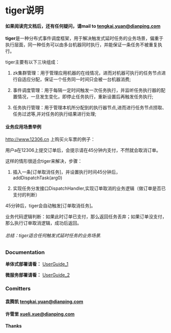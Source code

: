 # tiger说明

#### 如果阅读完文档后，还有任何疑问，请mail to tengkai.yuan@dianping.com

**tiger**是一种分布式事件调度框架，用于解决触发式延时任务的业务场景，偏重于执行层面，同一种任务可以由多台机器同时执行，并能保证一条任务不被重复执行。

tiger主要有以下三块组成：

1. zk集群管理：用于管理应用机器的在线情况，进而对机器可执行的任务节点进行自适应分配，保证一个任务同一时间只会被一台机器消费;

2. 事件调度管理：用于每隔一定时间触发一次任务执行，并监听任务执行器的配置情况，一旦发生变化，即停止任务执行，重新设置后再触发任务执行;

3. 任务执行管理：用于管理本机所分配到的执行器节点,进而进行任务节点捞取、任务过滤等,并对任务的执行结果进行处理;

#### 业务应用场景举例
http://www.12306.cn 上购买火车票的例子：

用户a在12306上提交订单后，会提示请在45分钟内支付，不然就会取消订单。

这样的情形很适合tiger来解决，步骤：

1)  插入一条[订单取消任务]，并设置执行时间45分钟后，addDispatchTask(arg0)

2)  实现任务分发接口DispatchHandler,实现订单取消的业务逻辑（做订单是否已支付的判断）

45分钟后，tiger会自动触发[订单取消任务]。

业务代码逻辑判断：如果此时订单已支付，那么返回任务丢弃；如果订单没支付，那么执行订单取消逻辑，成功后返回。

###### 总结：tiger适合任何触发式延时任务的业务场景.

### Documentation
**单体式部署请看：**
[UserGuide_1](https://github.com/tkyuan/tiger/blob/master/UserGuide_1.md)

**微服务部署请看：**
[UserGuide_2](https://github.com/tkyuan/tiger/blob/master/UserGuide_2.md)

### Comitters
#### 袁腾凯  tengkai.yuan@dianping.com
#### 许雪里  xueli.xue@dianping.com


**Thanks**
